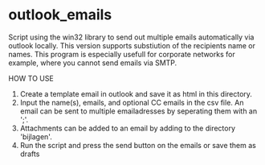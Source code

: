 # outlook_emails
Script using the win32 library to send out multiple emails automatically via outlook locally. This version supports substiution of the recipients name or names. This program is especially usefull for corporate networks for example, where you cannot send emails via SMTP.


HOW TO USE
1. Create a template email in outlook and save it as html in this directory.
2. Input the name(s), emails, and optional CC emails in the csv file. An email can be sent to multiple emailadresses by seperating them with an ';'.
3. Attachments can be added to an email by adding to the directory 'bijlagen'.
4. Run the script and press the send button on the emails or save them as drafts